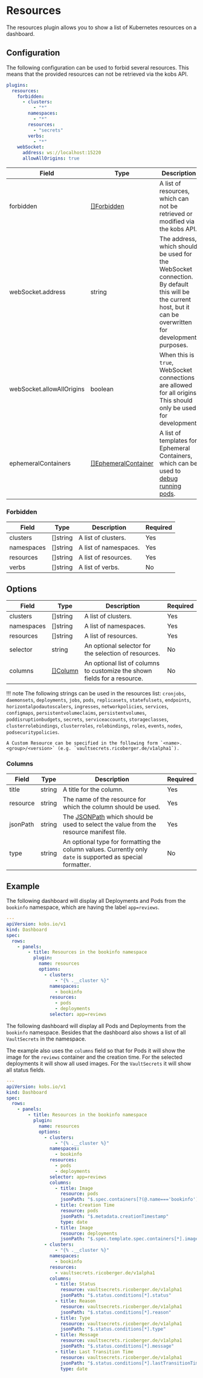 # Resources

The resources plugin allows you to show a list of Kubernetes resources on a dashboard.

## Configuration

The following configuration can be used to forbid several resources. This means that the provided resources can not be retrieved via the kobs API.

```yaml
plugins:
  resources:
    forbidden:
      - clusters:
          - "*"
        namespaces:
          - "*"
        resources:
          - "secrets"
        verbs:
          - "*"
    webSocket:
      address: ws://localhost:15220
      allowAllOrigins: true
```

| Field | Type | Description | Required |
| ----- | ---- | ----------- | -------- |
| forbidden | [[]Forbidden](#forbidden) | A list of resources, which can not be retrieved or modified via the kobs API. | No |
| webSocket.address | string | The address, which should be used for the WebSocket connection. By default this will be the current host, but it can be overwritten for development purposes. | No |
| webSocket.allowAllOrigins | boolean | When this is `true`, WebSocket connections are allowed for all origins. This should only be used for development. | No |
| ephemeralContainers | [[]EphemeralContainer](https://kubernetes.io/docs/reference/generated/kubernetes-api/v1.21/#ephemeralcontainer-v1-core) | A list of templates for Ephemeral Containers, which can be used to [debug running pods](https://kubernetes.io/docs/tasks/debug-application-cluster/debug-running-pod/#ephemeral-container). | No |

### Forbidden

| Field | Type | Description | Required |
| ----- | ---- | ----------- | -------- |
| clusters | []string | A list of clusters. | Yes |
| namespaces | []string | A list of namespaces. | Yes |
| resources | []string | A list of resources. | Yes |
| verbs | []string | A list of verbs. | No |

## Options

| Field | Type | Description | Required |
| ----- | ---- | ----------- | -------- |
| clusters | []string | A list of clusters. | Yes |
| namespaces | []string | A list of namespaces. | Yes |
| resources | []string | A list of resources. | Yes |
| selector | string | An optional selector for the selection of resources. | No |
| columns | [[]Column](#column) | An optional list of columns to customize the shown fields for a resource. | No |

!!! note
    The following strings can be used in the resources list: `cronjobs`, `daemonsets`, `deployments`, `jobs`, `pods`, `replicasets`, `statefulsets`, `endpoints`, `horizontalpodautoscalers`, `ingresses`, `networkpolicies`, `services`, `configmaps`, `persistentvolumeclaims`, `persistentvolumes`, `poddisruptionbudgets`, `secrets`, `serviceaccounts`, `storageclasses`, `clusterrolebindings`, `clusterroles`, `rolebindings`, `roles`, `events`, `nodes`, `podsecuritypolicies`.

    A Custom Resource can be specified in the following form `<name>.<group>/<version>` (e.g. `vaultsecrets.ricoberger.de/v1alpha1`).

### Columns

| Field | Type | Description | Required |
| ----- | ---- | ----------- | -------- |
| title | string | A title for the column. | Yes |
| resource | string | The name of the resource for which the column should be used. | Yes |
| jsonPath | string | The [JSONPath](https://goessner.net/articles/JsonPath/) which should be used to select the value from the resource manifest file. | Yes |
| type | string | An optional type for formatting the column values. Currently only `date` is supported as special formatter. | No |

## Example

The following dashboard will display all Deployments and Pods from the `bookinfo` namespace, which are having the label `app=reviews`.

```yaml
---
apiVersion: kobs.io/v1
kind: Dashboard
spec:
  rows:
    - panels:
        - title: Resources in the bookinfo namespace
          plugin:
            name: resources
            options:
              - clusters:
                  - "{% .__cluster %}"
                namespaces:
                  - bookinfo
                resources:
                  - pods
                  - deployments
                selector: app=reviews
```

The following dashboard will display all Pods and Deployments from the `bookinfo` namespace. Besides that the dashboard also shows a list of all `VaultSecrets` in the namespace.

The example also uses the `columns` field so that for Pods it will show the image for the `reviews` container and the creation time. For the selected deployments it will show all used images. For the `VaultSecrets` it will show all status fields.

```yaml
---
apiVersion: kobs.io/v1
kind: Dashboard
spec:
  rows:
    - panels:
        - title: Resources in the bookinfo namespace
          plugin:
            name: resources
            options:
              - clusters:
                  - "{% .__cluster %}"
                namespaces:
                  - bookinfo
                resources:
                  - pods
                  - deployments
                selector: app=reviews
                columns:
                  - title: Image
                    resource: pods
                    jsonPath: "$.spec.containers[?(@.name==='bookinfo')].image"
                  - title: Creation Time
                    resource: pods
                    jsonPath: "$.metadata.creationTimestamp"
                    type: date
                  - title: Image
                    resource: deployments
                    jsonPath: "$.spec.template.spec.containers[*].image"
              - clusters:
                  - "{% .__cluster %}"
                namespaces:
                  - bookinfo
                resources:
                  - vaultsecrets.ricoberger.de/v1alpha1
                columns:
                  - title: Status
                    resource: vaultsecrets.ricoberger.de/v1alpha1
                    jsonPath: "$.status.conditions[*].status"
                  - title: Reason
                    resource: vaultsecrets.ricoberger.de/v1alpha1
                    jsonPath: "$.status.conditions[*].reason"
                  - title: Type
                    resource: vaultsecrets.ricoberger.de/v1alpha1
                    jsonPath: "$.status.conditions[*].type"
                  - title: Message
                    resource: vaultsecrets.ricoberger.de/v1alpha1
                    jsonPath: "$.status.conditions[*].message"
                  - title: Last Transition Time
                    resource: vaultsecrets.ricoberger.de/v1alpha1
                    jsonPath: "$.status.conditions[*].lastTransitionTime"
                    type: date
```
